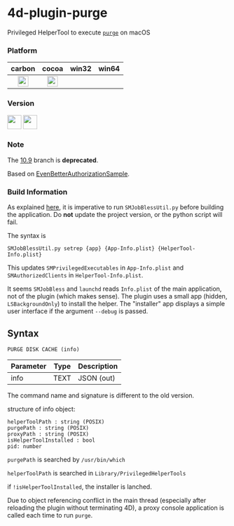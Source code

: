 4d-plugin-purge
===============

Privileged HelperTool to execute [``purge``](https://developer.apple.com/legacy/library/documentation/Darwin/Reference/ManPages/man8/purge.8.html) on macOS

### Platform

| carbon | cocoa | win32 | win64 |
|:------:|:-----:|:---------:|:---------:|
|<img src="https://cloud.githubusercontent.com/assets/1725068/22371562/1b091f0a-e4db-11e6-8458-8653954a7cce.png" width="24" height="24" />|<img src="https://cloud.githubusercontent.com/assets/1725068/22371562/1b091f0a-e4db-11e6-8458-8653954a7cce.png" width="24" height="24" />|||

### Version

<img src="https://cloud.githubusercontent.com/assets/1725068/18940649/21945000-8645-11e6-86ed-4a0f800e5a73.png" width="32" height="32" /> <img src="https://cloud.githubusercontent.com/assets/1725068/18940648/2192ddba-8645-11e6-864d-6d5692d55717.png" width="32" height="32" />

### Note

The [10.9](https://github.com/miyako/4d-plugin-purge/tree/10.9) branch is **deprecated**.

Based on [EvenBetterAuthorizationSample](https://developer.apple.com/library/content/samplecode/EvenBetterAuthorizationSample/Introduction/Intro.html).

### Build Information

As explained [here](https://github.com/atnan/SMJobBlessXPC/issues/7), it is imperative to run ``SMJobBlessUtil.py`` before building the application. Do **not** update the project version, or the python script will fail.

The syntax is 

```
SMJobBlessUtil.py setrep {app} {App-Info.plist} {HelperTool-Info.plist}
```

This updates ``SMPrivilegedExecutables`` in ``App-Info.plist`` and ``SMAuthorizedClients`` in ``HelperTool-Info.plist``.

It seems ``SMJobBless`` and ``launchd`` reads ``Info.plist`` of the main application, not of the plugin (which makes sense). The plugin uses a small app (hidden, ``LSBackgroundOnly``) to install the helper. The "installer" app displays a simple user interface if the argument ``--debug`` is passed.

## Syntax

```
PURGE DISK CACHE (info)
```

Parameter|Type|Description
------------|------------|----
info|TEXT|JSON (out)

The command name and signature is different to the old version.

structure of info object:

```
helperToolPath : string (POSIX)
purgePath : string (POSIX)
proxyPath : string (POSIX)
isHelperToolInstalled : bool
pid: number 
```

``purgePath`` is searched by ``/usr/bin/which``

``helperToolPath`` is searched in ``Library/PrivilegedHelperTools``

if ``!isHelperToolInstalled``, the installer is lanched.

Due to object referencing conflict in the main thread (especially after reloading the plugin without terminating 4D), a proxy console application is called each time to run ``purge``.
